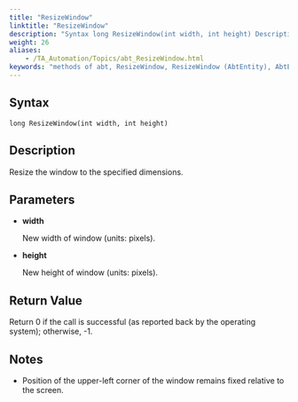 ```yaml
--- 
title: "ResizeWindow"
linktitle: "ResizeWindow"
description: "Syntax long ResizeWindow(int width, int height) Description Resize the window to the specified dimensions. Parameters width New width of window (units: pixels). height New height of window (units: ..."
weight: 26
aliases: 
    - /TA_Automation/Topics/abt_ResizeWindow.html
keywords: "methods of abt, ResizeWindow, ResizeWindow (AbtEntity), AbtEntity, resizewindow, abtentity resizewindow, resize window, change window dimensions, adjust window size"
---
```


## Syntax

`long ResizeWindow(int width, int height)`

## Description

Resize the window to the specified dimensions.

## Parameters

-   **width**

    New width of window \(units: pixels\).

-   **height**

    New height of window \(units: pixels\).


## Return Value

Return 0 if the call is successful \(as reported back by the operating system\); otherwise, -1.

## Notes

-   Position of the upper-left corner of the window remains fixed relative to the screen.




